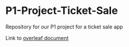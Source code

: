 # P1-Project-Ticket-Sale
Repository for our P1 project for a ticket sale app 

Link to [overleaf document](https://www.overleaf.com/3442751588ndpzddyccwfb)
